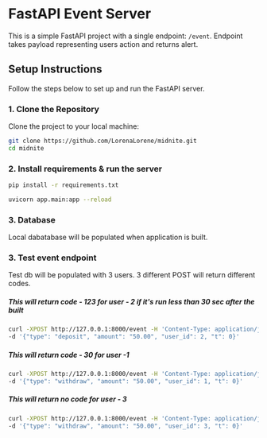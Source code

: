 # FastAPI Event Server

This is a simple FastAPI project with a single endpoint: `/event`.
Endpoint takes payload representing users action and returns alert.


## Setup Instructions

Follow the steps below to set up and run the FastAPI server.

### 1. Clone the Repository

Clone the project to your local machine:

```bash
git clone https://github.com/LorenaLorene/midnite.git
cd midnite
```


### 2. Install requirements & run the server

```bash
pip install -r requirements.txt

uvicorn app.main:app --reload
```

### 3. Database

Local dabatabase will be populated when application is built.

### 3. Test event endpoint 

Test db will be populated with 3 users. 3 different POST will return different codes.

##### This will return code - 123 for user - 2 if it's run less than 30 sec after the built 
```bash
curl -XPOST http://127.0.0.1:8000/event -H 'Content-Type: application/json' \
-d '{"type": "deposit", "amount": "50.00", "user_id": 2, "t": 0}'
```

##### This will return code - 30 for user -1 
```bash
curl -XPOST http://127.0.0.1:8000/event -H 'Content-Type: application/json' \
-d '{"type": "withdraw", "amount": "50.00", "user_id": 1, "t": 0}'
```

##### This will return no code for user - 3
```bash
curl -XPOST http://127.0.0.1:8000/event -H 'Content-Type: application/json' \
-d '{"type": "withdraw", "amount": "50.00", "user_id": 3, "t": 0}'
```
